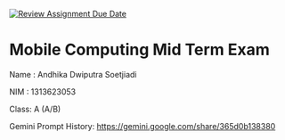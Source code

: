 [![Review Assignment Due Date](https://classroom.github.com/assets/deadline-readme-button-22041afd0340ce965d47ae6ef1cefeee28c7c493a6346c4f15d667ab976d596c.svg)](https://classroom.github.com/a/T0qt99Uw)
# Mobile Computing Mid Term Exam
Name : Andhika Dwiputra Soetjiadi

NIM  : 1313623053

Class: A (A/B)

Gemini Prompt History: https://gemini.google.com/share/365d0b138380


